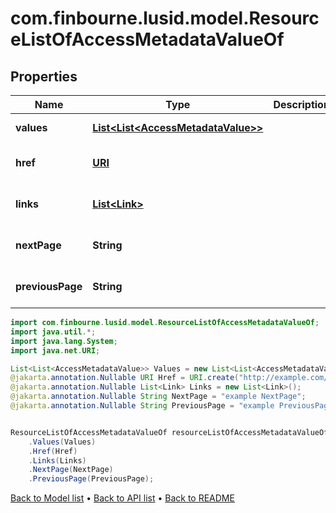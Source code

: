 # com.finbourne.lusid.model.ResourceListOfAccessMetadataValueOf

## Properties

Name | Type | Description | Notes
------------ | ------------- | ------------- | -------------
**values** | [**List&lt;List&lt;AccessMetadataValue&gt;&gt;**](List.md) |  | [default to List<List<AccessMetadataValue>>]
**href** | [**URI**](URI.md) |  | [optional] [default to URI]
**links** | [**List&lt;Link&gt;**](Link.md) |  | [optional] [default to List<Link>]
**nextPage** | **String** |  | [optional] [default to String]
**previousPage** | **String** |  | [optional] [default to String]

```java
import com.finbourne.lusid.model.ResourceListOfAccessMetadataValueOf;
import java.util.*;
import java.lang.System;
import java.net.URI;

List<List<AccessMetadataValue>> Values = new List<List<AccessMetadataValue>>();
@jakarta.annotation.Nullable URI Href = URI.create("http://example.com/Href");
@jakarta.annotation.Nullable List<Link> Links = new List<Link>();
@jakarta.annotation.Nullable String NextPage = "example NextPage";
@jakarta.annotation.Nullable String PreviousPage = "example PreviousPage";


ResourceListOfAccessMetadataValueOf resourceListOfAccessMetadataValueOfInstance = new ResourceListOfAccessMetadataValueOf()
    .Values(Values)
    .Href(Href)
    .Links(Links)
    .NextPage(NextPage)
    .PreviousPage(PreviousPage);
```


[Back to Model list](../README.md#documentation-for-models) &#8226; [Back to API list](../README.md#documentation-for-api-endpoints) &#8226; [Back to README](../README.md)
